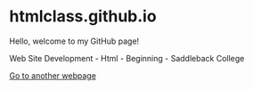 # htmlclass.github.io
<html>
    <body>
        <title>Web Site Development - Html - Beginning - Saddleback College</title>
        <p>Hello, welcome to my GitHub page!</p>
        <p>Web Site Development - Html - Beginning - Saddleback College</p>
        <a href="https://www.wikipedia.org" target="_blank" title="Visit Wikipedia, the free online encyclopedia">Go to another webpage</a>
    </body>
</html>

